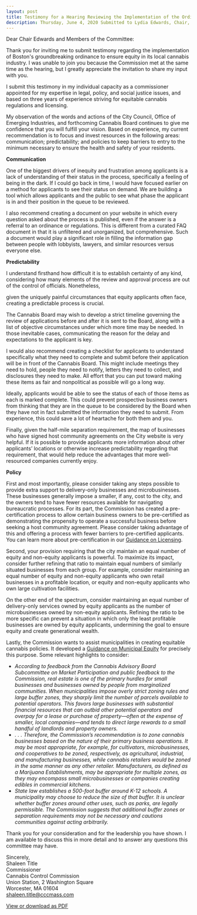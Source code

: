```yaml
---
layout: post
title: Testimony for a Hearing Reviewing the Implementation of the Ordinance Establishing the Equitable Regulation of the Cannabis Industry in the City of Boston
description: Thursday, June 4, 2020 Submitted to Lydia Edwards, Chair, Committee on Government Operations
---
```


Dear Chair Edwards and Members of the Committee:

Thank you for inviting me to submit testimony regarding the implementation of Boston's groundbreaking ordinance to ensure equity in its local cannabis industry. I was unable to join you because the Commission met at the same time as the hearing, but I greatly appreciate the invitation to share my input with you.

I submit this testimony in my individual capacity as a commissioner appointed for my expertise in legal, policy, and social justice issues, and based on three years of experience striving for equitable cannabis regulations and licensing.

My observation of the words and actions of the City Council, Office of Emerging Industries, and forthcoming Cannabis Board continues to give me confidence that you will fulfill your vision. Based on experience, my current recommendation is to focus and invest resources in the following areas: communication; predictability; and policies to keep barriers to entry to the minimum necessary to ensure the health and safety of your residents.

**Communication** 

One of the biggest drivers of inequity and frustration among applicants is a lack of understanding of their status in the process, specifically a feeling of being in the dark. If I could go back in time, I would have focused earlier on a method for applicants to see their status on demand. We are building a tool which allows applicants and the public to see what phase the applicant is in and their position in the queue to be reviewed.

I also recommend creating a document on your website in which every question asked about the process is published, even if the answer is a referral to an ordinance or regulations. This is different from a curated FAQ document in that it is unfiltered and unorganized, but comprehensive. Such a document would play a significant role in filling the information gap between people with lobbyists, lawyers, and similar resources versus everyone else.

**Predictability**

I understand firsthand how difficult it is to establish certainty of any kind, considering how many elements of the review and approval process are out of the control of officials. Nonetheless,

given the uniquely painful circumstances that equity applicants often face, creating a predictable process is crucial.

The Cannabis Board may wish to develop a strict timeline governing the review of applications before and after it is sent to the Board, along with a list of objective circumstances under which more time may be needed. In those inevitable cases, communicating the reason for the delay and expectations to the applicant is key.

I would also recommend creating a checklist for applicants to understand specifically what they need to complete and submit before their application will be in front of the Cannabis Board. This might include meetings they need to hold, people they need to notify, letters they need to collect, and disclosures they need to make. All effort that you can put toward making these items as fair and nonpolitical as possible will go a long way.

Ideally, applicants would be able to see the status of each of those items as each is marked complete. This could prevent prospective business owners from thinking that they are in the queue to be considered by the Board when they have not in fact submitted the information they need to submit. From experience, this could save a lot of heartache for both them and you.

Finally, given the half-mile separation requirement, the map of businesses who have signed host community agreements on the City website is very helpful. If it is possible to provide applicants more information about other applicants’ locations or otherwise increase predictability regarding that requirement, that would help reduce the advantages that more well-resourced companies currently enjoy.

**Policy**

First and most importantly, please consider taking any steps possible to provide extra support to delivery-only businesses and microbusinesses. These businesses generally impose a smaller, if any, cost to the city, and the owners tend to have fewer resources available for navigating bureaucratic processes. For its part, the Commission has created a pre-certification process to allow certain business owners to be pre-certified as demonstrating the propensity to operate a successful business before seeking a host community agreement. Please consider taking advantage of this and offering a process with fewer barriers to pre-certified applicants. You can learn more about pre-certification in our [Guidance on Licensing](https://mass-cannabis-control.com/wp-content/uploads/2020/02/02.25.2020_Guidance_Document_Licensure.pdf).

Second, your provision requiring that the city maintain an equal number of equity and non-equity applicants is powerful. To maximize its impact, consider further refining that ratio to maintain equal numbers of similarly situated businesses from each group. For example, consider maintaining an equal number of equity and non-equity applicants who own retail businesses in a profitable location, or equity and non-equity applicants who own large cultivation facilities.

On the other end of the spectrum, consider maintaining an equal number of delivery-only services owned by equity applicants as the number of microbusinesses owned by non-equity applicants. Refining the ratio to be more specific can prevent a situation in which only the least profitable businesses are owned by equity applicants, undermining the goal to ensure equity and create generational wealth.

Lastly, the Commission wants to assist municipalities in creating equitable cannabis policies. It developed a [Guidance on Municipal Equity](https://cccmass-my.sharepoint.com/personal/shaleen_title_cccmass_com/Documents/Guidance%20on%20Municipal%20Equity) for precisely this purpose. Some relevant highlights to consider:

* *According to feedback from the Cannabis Advisory Board Subcommittee on Market Participation and public feedback to the Commission, real estate is one of the primary hurdles for small businesses and businesses owned by people from marginalized communities. When municipalities impose overly strict zoning rules and large buffer zones, they sharply limit the number of parcels available to potential operators. This favors large businesses with substantial financial resources that can outbid other potential operators and overpay for a lease or purchase of property—often at the expense of smaller, local companies—and tends to direct large rewards to a small handful of landlords and property owners.*
*  *. . . Therefore, the Commission’s recommendation is to zone cannabis businesses based on the nature of their primary business operations. It may be most appropriate, for example, for cultivators, microbusinesses, and cooperatives to be zoned, respectively, as agricultural, industrial, and manufacturing businesses, while cannabis retailers would be zoned in the same manner as any other retailer. Manufacturers, as defined as a Marijuana Establishments, may be appropriate for multiple zones, as they may encompass small microbusinesses or companies creating edibles in commercial kitchens.*
* *State law establishes a 500-foot buffer around K-12 schools. A municipality may choose to reduce the size of that buffer. It is unclear whether buffer zones around other uses, such as parks, are legally permissible. The Commission suggests that additional buffer zones or separation requirements may not be necessary and cautions communities against acting arbitrarily.*

Thank you for your consideration and for the leadership you have shown. I am available to discuss this in more detail and to answer any questions this committee may have.

Sincerely,<br>
Shaleen Title<br>
Commissioner<br>
Cannabis Control Commission<br>
Union Station, 2 Washington Square<br>
Worcester, MA 01604<br>
shaleen.title@cccmass.com

[View or download as PDF](/testimony-for-government-operations-committee.pdf)